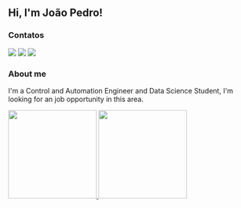 ## Hi, I'm João Pedro! 

### Contatos
<div>
<a href="https://www.instagram.com/joao_eliziario/" target="_blank"><img src="https://img.shields.io/badge/-Instagram-%23E4405F?style=for-the-badge&logo=instagram&logoColor=white" target="_blank"></a>
<a href = "mailto:jpgeliziario@gmail.com"><img src="https://img.shields.io/badge/Gmail-D14836?style=for-the-badge&logo=gmail&logoColor=white" target="_blank"></a>
<a href="https://www.linkedin.com/in/joaopedrogarciaeliziario" target="_blank"><img src="https://img.shields.io/badge/-LinkedIn-%230077B5?style=for-the-badge&logo=linkedin&logoColor=white" target="_blank"></a>   
</div>


### About me
I'm a Control and Automation Engineer and Data Science Student, I'm looking for an job opportunity in this area.

<div>
<a href="https://github.com/jpgeliziario">
<img height="180em" src="https://github-readme-stats.vercel.app/api/top-langs/?username=jpgeliziario&layout=compact&langs_count=7&theme=dracula"/>
<img height="180em" src="https://github-readme-stats.vercel.app/api?username=jpgeliziario&show_icons=true&theme=dracula&include_all_commits=true&count_private=true"/>
</div>
